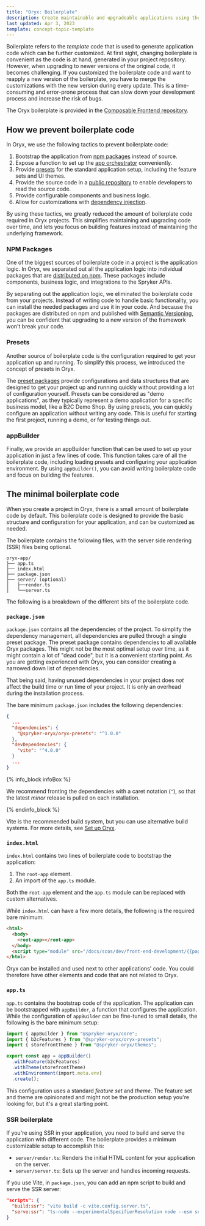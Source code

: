 ```yaml
---
title: "Oryx: Boilerplate"
description: Create maintainable and upgradeable applications using the Oryx boilerplate
last_updated: Apr 3, 2023
template: concept-topic-template
---
```



Boilerplate refers to the _template_ code that is used to generate application code which can be further customized. At first sight, changing boilerplate is convenient as the code is at hand, generated in your project repository. However, when upgrading to newer versions of the original code, it becomes challenging. If you customized the boilerplate code and want to reapply a new version of the boilerplate, you have to merge the customizations with the new version during every update. This is a time-consuming and error-prone process that can slow down your development process and increase the risk of bugs.

The Oryx boilerplate is provided in the [Composable Frontend repository](https://github.com/spryker/composable-frontend).

## How we prevent boilerplate code

In Oryx, we use the following tactics to prevent boilerplate code:

1. Bootstrap the application from [npm packages](https://www.npmjs.com/org/spryker-oryx) instead of source.
2. Expose a function to set up the [app orchestrator](/docs/scos/dev/front-end-development/{{page.version}}/oryx/building-applications/oryx-application-orchestration/oryx-application-orchestration.html) conveniently.
3. Provide [presets](/docs/scos/dev/front-end-development/{{page.version}}/oryx/building-applications/oryx-presets.html) for the standard application setup, including the feature sets and UI themes.
4. Provide the source code in a [public repository](https://github.com/spryker/oryx) to enable developers to read the source code.
5. Provide configurable components and business logic.
6. Allow for customizations with [dependency injection](/docs/scos/dev/front-end-development/{{page.version}}/oryx/dependency-injection/dependency-injection.html).

By using these tactics, we greatly reduced the amount of boilerplate code required in Oryx projects. This simplifies maintaining and upgrading code over time, and lets you focus on building features instead of maintaining the underlying framework.

### NPM Packages

One of the biggest sources of boilerplate code in a project is the application logic. In Oryx, we separated out all the application logic into individual packages that are [distributed on npm](https://www.npmjs.com/org/spryker-oryx). These packages include components, business logic, and integrations to the Spryker APIs.

By separating out the application logic, we eliminated the boilerplate code from your projects. Instead of writing code to handle basic functionality, you can install the needed packages and use it in your code. And because the packages are distributed on npm and published with [Semantic Versioning](https://semver.org/), you can be confident that upgrading to a new version of the framework won't break your code.

### Presets

Another source of boilerplate code is the configuration required to get your application up and running. To simplify this process, we introduced the concept of presets in Oryx.

The [preset packages](https://www.npmjs.com/package/@spryker-oryx/oryx-presets.html) provide configurations and data structures that are designed to get your project up and running quickly without providing a lot of configuration yourself. Presets can be considered as "demo applications", as they typically represent a demo application for a specific business model, like a B2C Demo Shop. By using presets, you can quickly configure an application without writing any code. This is useful for starting the first project, running a demo, or for testing things out.

### appBuilder

Finally, we provide an appBuilder function that can be used to set up your application in just a few lines of code. This function takes care of all the boilerplate code, including loading presets and configuring your application environment. By using `appBuilder()`, you can avoid writing boilerplate code and focus on building the features.

## The minimal boilerplate code

When you create a project in Oryx, there is a small amount of boilerplate code by default. This boilerplate code is designed to provide the basic structure and configuration for your application, and can be customized as needed.

The boilerplate contains the following files, with the server side rendering (SSR) files being optional.

```
oryx-app/
├── app.ts
├── index.html
├── package.json
├── server/ (optional)
│   ├──render.ts
│   └──server.ts
```

The following is a breakdown of the different bits of the boilerplate code.

### `package.json`

`package.json` contains all the dependencies of the project. To simplify the dependency management, all dependencies are pulled through a single preset package. The preset package contains dependencies to all available Oryx packages. This might not be the most optimal setup over time, as it might contain a lot of "dead code", but it is a convenient starting point. As you are getting experienced with Oryx, you can consider creating a narrowed down list of dependencies.

That being said, having unused dependencies in your project does _not_ affect the build time or run time of your project. It is only an overhead during the installation process.

The bare minimum `package.json` includes the following dependencies:

```json
{
  ...
  "dependencies": {
    "@spryker-oryx/oryx-presets": "^1.0.0"
  },
  "devDependencies": {
    "vite": "^4.0.0"
  }
  ...
}
```

{% info_block infoBox %}

We recommend fronting the dependencies with a caret notation (`^`), so that the latest _minor_ release is pulled on each installation.

{% endinfo_block %}


Vite is the recommended build system, but you can use alternative build systems. For more details, see [Set up Oryx](/docs/scos/dev/front-end-development/{{page.version}}/oryx/getting-started/set-up-oryx.html).

### `index.html`

`index.html` contains two lines of boilerplate code to bootstrap the application:

1. The `root-app` element.
2. An import of the `app.ts` module.

Both the `root-app` element and the `app.ts` module can be replaced with custom alternatives.

While `index.html` can have a few more details, the following is the required bare minimum:

```html
<html>
  <body>
    <root-app></root-app>
  </body>
  <script type="module" src="/docs/scos/dev/front-end-development/{{page.version}}/oryx/building-applications/oryx-application-orchestration/oryx-application.ts"></script>
</html>
```

Oryx can be installed and used next to other applications' code. You could therefore have other elements and code that are not related to Oryx.

### `app.ts`

`app.ts` contains the bootstrap code of the application. The application can be bootstrapped with `appBuilder`, a function that configures the application. While the configuration of `appBuilder` can be fine-tuned to small details, the following is the bare minimum setup:

```ts
import { appBuilder } from "@spryker-oryx/core";
import { b2cFeatures } from "@spryker-oryx/oryx-presets";
import { storefrontTheme } from "@spryker-oryx/themes";

export const app = appBuilder()
  .withFeature(b2cFeatures)
  .withTheme(storefrontTheme)
  .withEnvironment(import.meta.env)
  .create();
```

This configuration uses a standard _feature set_ and _theme_. The feature set and theme are opinionated and might not be the production setup you're looking for, but it's a great starting point.

### SSR boilerplate

If you're using SSR in your application, you need to build and serve the application with different code. The boilerplate provides a minimum customizable setup to accomplish this:

- `server/render.ts`: Renders the initial HTML content for your application on the server.
- `server/server.ts`: Sets up the server and handles incoming requests.

If you use Vite, in `package.json`, you can add an npm script to build and serve the SSR server:

```json
"scripts": {
  "build:ssr": "vite build -c vite.config.server.ts",
  "serve:ssr": "ts-node --experimentalSpecifierResolution node --esm server/server",
}
```
